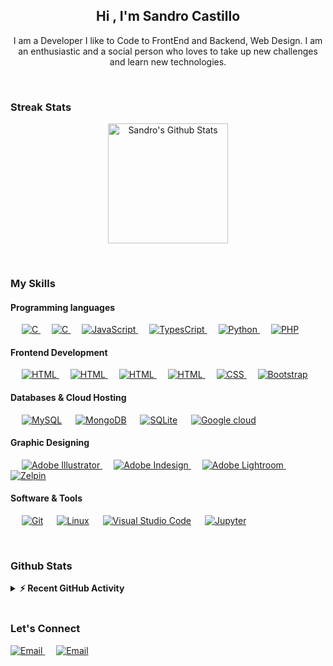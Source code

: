 
<h2 align="center">Hi , I'm Sandro Castillo</h2>

<p align="center">I am a Developer I like to Code to FrontEnd and Backend, Web Design. I am an enthusiastic and a social person who loves to take up new challenges and learn new technologies.</p>
<br>

### Streak Stats
<p align="center">
	<a href="https://github.com/anuraghazra/github-readme-stats"><img alt="Sandro's Github Stats" src="https://github-readme-stats.vercel.app/api?username=scastillo-jp&show_icons=true&count_private=true&theme=" height="192px"/></a>
</p>
<p align="center">
    
<br/>


### My Skills

#### Programming languages

<p align="left"> 
  &emsp; 
  <a href="https://www.cprogramming.com/" target="_blank"> 
    <img alt="C" src="https://img.shields.io/badge/C%20-%232370ED.svg?logo=c&logoColor=white">
  </a>
  &emsp; 
  <a href="https://dart.dev" target="_blank"> 
    <img alt="C" src="https://img.shields.io/badge/Dart-0175C2.svg?logo=dart&logoColor=white">
  </a> 
  &emsp;
  <a href="https://developer.mozilla.org/en-US/docs/Web/JavaScript" target="_blank"> 
     <img alt="JavaScript" src="https://img.shields.io/badge/JavaScript%20-%23F7DF1E.svg?logo=javascript&logoColor=black">
   </a>
  &emsp;
  <a href="https://www.google.com/search?client=safari&rls=en&q=typescript&ie=UTF-8&oe=UTF-8" target="_blank"> 
    <img alt="TypesCript" src="https://img.shields.io/badge/TypeScript-007ACC.svg?logoColor=white">
  </a>
  &emsp;
  <a href="https://www.python.org" target="_blank">
    <img alt="Python" src="https://img.shields.io/badge/Python%20-%2314354C.svg?logo=python&logoColor=white">
  </a>
  &emsp;
  <a href="https://www.php.net/">
    <img alt="PHP" src="https://img.shields.io/badge/PHP-%23777BB4.svg?logo=php&logoColor=white"/>
  </a>
</p>

#### Frontend Development
<p align="left"> 
  &emsp; 
  <a href="https://www.w3.org/html/" target="_blank"> 
   <img alt="HTML" src="https://img.shields.io/badge/HTML5%20-%23E34F26.svg?logo=html5&logoColor=white">
  </a> 
  &emsp; 
  <a href="https://material-ui.com" target="_blank"> 
   <img alt="HTML" src="https://img.shields.io/badge/Material--UI-0081CB.svg?logo=material-ui&logoColor=white">
  </a> 
  &emsp;
  <a href="https://ant.design" target="_blank"> 
   <img alt="HTML" src="https://img.shields.io/badge/ANT-DESIGN?logo=ant&logoColor=white">
  </a> 
  &emsp;
  <a href="https://tailwindcss.com" target="_blank"> 
   <img alt="HTML" src="https://img.shields.io/badge/Tailwind_CSS-38B2AC.svg?logo=tailwind-css&logoColor=white">
  </a> 
  &emsp;
  <a href="https://www.w3schools.com/css/" target="_blank">
    <img alt="CSS" src="https://img.shields.io/badge/CSS%20-%231572B6.svg?logo=css3&logoColor=white">
  </a> 
   &emsp;
  <a href="https://getbootstrap.com" target="_blank"> 
    <img alt="Bootstrap" src="https://img.shields.io/badge/Bootstrap-%23563D7C.svg?style=flat&logo=bootstrap&logoColor=white"/>
  </a>
</p>

#### Databases & Cloud Hosting
<p align="left">
  &emsp;
    <a href="https://www.mysql.com/"><img alt="MySQL" src="https://img.shields.io/badge/MySQL-%2300f.svg?style=flat&llogo=mysql&logoColor=white"></a>
  &emsp;
    <a href="https://www.mysql.com/"><img alt="MongoDB" src="https://img.shields.io/badge/MongoDB-4EA94B.svg?logo=mongodb&logoColor=white"></a>
  &emsp;
    <a href="https://www.sqlite.org/"><img alt="SQLite" src ="https://img.shields.io/badge/sqlite-%2307405e.svg?style=flat&logo=sqlite&logoColor=white"/></a>
  &emsp;
    <a href="https://cloud.google.com">
	  <img alt="Google cloud" src ="https://img.shields.io/badge/Google_Cloud-4285F4.svg?logo=google-cloud&logoColor=white">
    </a>
 </p>
  
#### Graphic Designing
<p align="left">
  &emsp;
   <a href="https://www.adobe.com/in/products/illustrator.html" target="_blank"> 
    <img alt="Adobe Illustrator" src="https://img.shields.io/badge/Adobe Illustrator-%23FF9A00.svg?style=flat&logo=adobeillustrator&logoColor=white"/>
  </a> 
  &emsp;
  <a href="https://www.adobe.com/in/products/indesign.html" target="_blank"> 
    <img alt="Adobe Indesign" src="https://img.shields.io/badge/Adobe Indesign-%e749a0.svg?style=flat&logo=adobeindesign&logoColor=white"/> 
  </a> 
    &emsp;
  <a href="https://www.adobe.com/in/products/photoshop-lightroom.html" target="_blank"> 
    <img alt="Adobe Lightroom" src="https://img.shields.io/badge/Adobe Lightroom-%2300f.svg?style=flat&logo=adobelightroom&logoColor=white"/>
  </a>
  &emsp;
  <a href="https://www.google.com/search?client=safari&rls=en&q=zeplin&ie=UTF-8&oe=UTF-8" target="_blank"> 
   <img alt="Zelpin" src="https://aleen42.github.io/badges/src/zeplin.svg">
  </a>
  <br/>
 </p>

#### Software & Tools
 
<p>
  &emsp;
    <a href="#"><img alt="Git" src="https://img.shields.io/badge/Git%20-%23F05033.svg?logo=git&logoColor=white"></a>
  &emsp;
    <a href="#"><img alt="Linux" src="https://img.shields.io/badge/Linux-FCC624?style=flat&logo=linux&logoColor=black"></a>
  &emsp;
    <a href="#"><img alt="Visual Studio Code" src="https://img.shields.io/badge/Visual%20Studio%20Code-0078d7.svg?logo=visual-studio-code&logoColor=white"></a>
  &emsp;
    <a href="#"><img alt="Jupyter" src="https://img.shields.io/badge/Jupyter%20-%23F37626.svg?logo=Jupyter&logoColor=white"></a>
  &emsp;
</p>

<br/>

### Github Stats
<details>
  <summary><b>⚡ Recent GitHub Activity</b></summary>
  <br/>
  <img src="https://github-readme-streak-stats.herokuapp.com/?user=scastillo-jp" alt="scastilll-jp"  />

 <img src="https://github-readme-stats.vercel.app/api/top-langs?username=scastillo-jp&show_icons=true&locale=en&layout=compact&theme=" alt="scastillo-jp" height="192px"/>
  <br/>
  <b>Note:</b> Top languages is only a metric of the languages my public code consists of and doesn't reflect experience or skill level.
  

<!--   <summary><b>⚡ Recent GitHub Activity</b></summary>
  <br/>
   <a href="https://github.com/scastillo-jp"><img alt="Sandro's Activity Graph" src="https://activity-graph.herokuapp.com/graph?username=scastillo-jp&custom_title=Sandro%20Castillo's%20Contribution%20Graph&theme=xcode" /></a>
  <br/> -->
</details>
<br/>

### Let's Connect
<p align="left">
  <a href="mailto:scastillo-jp@gmail.com" target="_blank"> 
    <img alt="Email" src="https://img.shields.io/badge/Gmail-D14836.svg?logoColor=white"/>
  </a>
  &emsp;
  <a href="https://www.linkedin.com/in/sandro-castillo-2a790018a/" target="_blank"> 
    <img alt="Email" src="https://img.shields.io/badge/LinkedIn-0077B5.svg?logoColor=white"/>
  </a>
	
</p>
